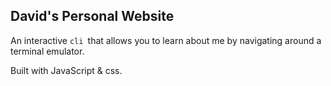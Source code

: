 ## David's Personal Website

An interactive `cli `that allows you to learn about me by navigating around a terminal emulator.

Built with JavaScript & css.
